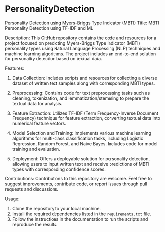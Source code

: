 # PersonalityDetection
Personality Detection using Myers-Briggs Type Indicator (MBTI)
Title: MBTI Personality Detection using TF-IDF and ML

Description:
This GitHub repository contains the code and resources for a project focused on predicting Myers-Briggs Type Indicator (MBTI) personality types using Natural Language Processing (NLP) techniques and machine learning algorithms. The project includes an end-to-end solution for personality detection based on textual data.

Features:
1. Data Collection: Includes scripts and resources for collecting a diverse dataset of written text samples along with corresponding MBTI types.

2. Preprocessing: Contains code for text preprocessing tasks such as cleaning, tokenization, and lemmatization/stemming to prepare the textual data for analysis.

3. Feature Extraction: Utilizes TF-IDF (Term Frequency-Inverse Document Frequency) technique for feature extraction, converting textual data into numerical feature vectors.

4. Model Selection and Training: Implements various machine learning algorithms for multi-class classification tasks, including Logistic Regression, Random Forest,  and Naive Bayes. Includes code for model training and evaluation.

5. Deployment: Offers a deployable solution for personality detection, allowing users to input written text and receive predictions of MBTI types with corresponding confidence scores.

Contributions:
Contributions to this repository are welcome. Feel free to suggest improvements, contribute code, or report issues through pull requests and discussions.

Usage:
1. Clone the repository to your local machine.
2. Install the required dependencies listed in the `requirements.txt` file.
3. Follow the instructions in the documentation to run the scripts and reproduce the results.


